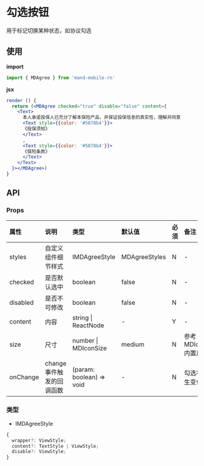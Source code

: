 # 勾选按钮

用于标记切换某种状态，如协议勾选

## 使用

**import**

```javascript
import { MDAgree } from 'mand-mobile-rn'
```

**jsx**

```jsx
render () {
  return (<MDAgree checked="true" disable="false" content={
    <Text>
      本人承诺投保人已充分了解本保险产品，并保证投保信息的真实性，理解并同意
      <Text style={{color: '#5878b4'}}>
      《投保须知》
      </Text>
      ,
      <Text style={{color: '#5878b4'}}>
      《保险条款》
      </Text>
    </Text>
  }></MDAgree>)
}
```

## API

### Props

| 属性     | 说明                      | 类型                     | 默认值        | 必须 | 备注                     |
| :------- | :------------------------ | :----------------------- | :------------ | :--- | :----------------------- |
| styles   | 自定义组件细节样式        | IMDAgreeStyle            | MDAgreeStyles | N    | -                        |
| checked  | 是否默认选中              | boolean                  | false         | N    | -                        |
| disabled | 是否不可修改              | boolean                  | false         | N    | -                        |
| content  | 内容                      | string \| ReactNode      | -             | Y    | -                        |
| size     | 尺寸                      | number \| MDIconSize     | medium        | N    | 参考 MDIconSize 内置尺寸 |
| onChange | change 事件触发的回调函数 | (param: boolean) => void | -             | N    | 勾选状态发生变化事件     |

### 类型

- IMDAgreeStyle

```js
{
  wrapper?: ViewStyle;
  content?: TextStyle | ViewStyle;
  disable?: ViewStyle;
}
```
